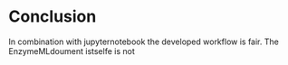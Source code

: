 # Conclusion

In combination with jupyternotebook the developed workflow is fair. The EnzymeMLdoument istselfe is not
